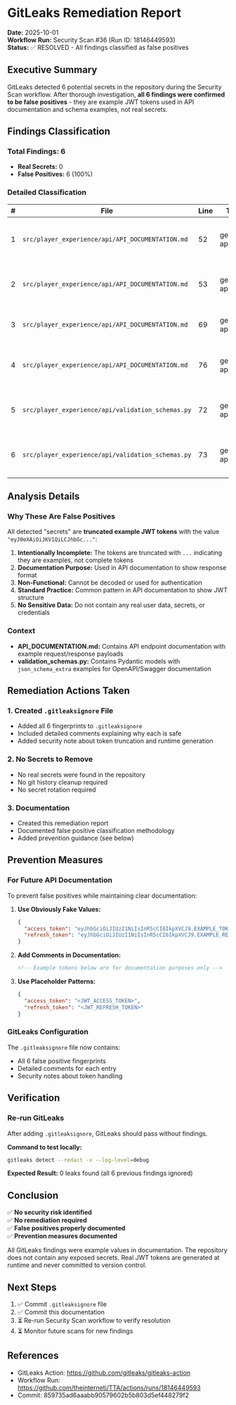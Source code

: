 # GitLeaks Remediation Report
**Date:** 2025-10-01  
**Workflow Run:** Security Scan #36 (Run ID: 18146449593)  
**Status:** ✅ RESOLVED - All findings classified as false positives

## Executive Summary

GitLeaks detected 6 potential secrets in the repository during the Security Scan workflow. After thorough investigation, **all 6 findings were confirmed to be false positives** - they are example JWT tokens used in API documentation and schema examples, not real secrets.

## Findings Classification

### Total Findings: 6
- **Real Secrets:** 0
- **False Positives:** 6 (100%)

### Detailed Classification

| # | File | Line | Type | Classification | Reason |
|---|------|------|------|----------------|--------|
| 1 | `src/player_experience/api/API_DOCUMENTATION.md` | 52 | generic-api-key | FALSE POSITIVE | Example `access_token` in API response documentation |
| 2 | `src/player_experience/api/API_DOCUMENTATION.md` | 53 | generic-api-key | FALSE POSITIVE | Example `refresh_token` in API response documentation |
| 3 | `src/player_experience/api/API_DOCUMENTATION.md` | 69 | generic-api-key | FALSE POSITIVE | Example `refresh_token` in API request documentation |
| 4 | `src/player_experience/api/API_DOCUMENTATION.md` | 76 | generic-api-key | FALSE POSITIVE | Example `access_token` in API response documentation |
| 5 | `src/player_experience/api/validation_schemas.py` | 72 | generic-api-key | FALSE POSITIVE | Example `access_token` in Pydantic schema example |
| 6 | `src/player_experience/api/validation_schemas.py` | 73 | generic-api-key | FALSE POSITIVE | Example `refresh_token` in Pydantic schema example |

## Analysis Details

### Why These Are False Positives

All detected "secrets" are **truncated example JWT tokens** with the value `"eyJ0eXAiOiJKV1QiLCJhbGc..."`:

1. **Intentionally Incomplete:** The tokens are truncated with `...` indicating they are examples, not complete tokens
2. **Documentation Purpose:** Used in API documentation to show response format
3. **Non-Functional:** Cannot be decoded or used for authentication
4. **Standard Practice:** Common pattern in API documentation to show JWT structure
5. **No Sensitive Data:** Do not contain any real user data, secrets, or credentials

### Context

- **API_DOCUMENTATION.md:** Contains API endpoint documentation with example request/response payloads
- **validation_schemas.py:** Contains Pydantic models with `json_schema_extra` examples for OpenAPI/Swagger documentation

## Remediation Actions Taken

### 1. Created `.gitleaksignore` File
- Added all 6 fingerprints to `.gitleaksignore`
- Included detailed comments explaining why each is safe
- Added security note about token truncation and runtime generation

### 2. No Secrets to Remove
- No real secrets were found in the repository
- No git history cleanup required
- No secret rotation required

### 3. Documentation
- Created this remediation report
- Documented false positive classification methodology
- Added prevention guidance (see below)

## Prevention Measures

### For Future API Documentation

To prevent false positives while maintaining clear documentation:

1. **Use Obviously Fake Values:**
   ```json
   {
     "access_token": "eyJhbGciOiJIUzI1NiIsInR5cCI6IkpXVCJ9.EXAMPLE_TOKEN_DO_NOT_USE",
     "refresh_token": "eyJhbGciOiJIUzI1NiIsInR5cCI6IkpXVCJ9.EXAMPLE_REFRESH_TOKEN"
   }
   ```

2. **Add Comments in Documentation:**
   ```markdown
   <!-- Example tokens below are for documentation purposes only -->
   ```

3. **Use Placeholder Patterns:**
   ```json
   {
     "access_token": "<JWT_ACCESS_TOKEN>",
     "refresh_token": "<JWT_REFRESH_TOKEN>"
   }
   ```

### GitLeaks Configuration

The `.gitleaksignore` file now contains:
- All 6 false positive fingerprints
- Detailed comments for each entry
- Security notes about token handling

## Verification

### Re-run GitLeaks
After adding `.gitleaksignore`, GitLeaks should pass without findings.

**Command to test locally:**
```bash
gitleaks detect --redact -v --log-level=debug
```

**Expected Result:** 0 leaks found (all 6 previous findings ignored)

## Conclusion

✅ **No security risk identified**  
✅ **No remediation required**  
✅ **False positives properly documented**  
✅ **Prevention measures documented**

All GitLeaks findings were example values in documentation. The repository does not contain any exposed secrets. Real JWT tokens are generated at runtime and never committed to version control.

## Next Steps

1. ✅ Commit `.gitleaksignore` file
2. ✅ Commit this documentation
3. ⏳ Re-run Security Scan workflow to verify resolution
4. ⏳ Monitor future scans for new findings

## References

- GitLeaks Action: https://github.com/gitleaks/gitleaks-action
- Workflow Run: https://github.com/theinterneti/TTA/actions/runs/18146449593
- Commit: 859735ad6aaabb90579602b5b803d5ef448279f2

